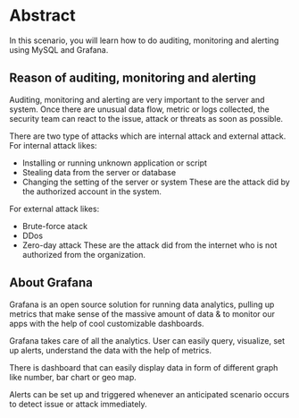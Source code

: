 # Abstract

In this scenario, you will learn how to do auditing, monitoring and alerting using MySQL and Grafana.

## Reason of auditing, monitoring and alerting

Auditing, monitoring and alerting are very important to the server and system. Once there are unusual data flow, metric or logs collected, the security team can react to the issue, attack or threats as soon as possible.

There are two type of attacks which are internal attack and external attack. For internal attack likes:
- Installing or running unknown application or script
- Stealing data from the server or database
- Changing the setting of the server or system
These are the attack did by the authorized account in the system.

For external attack likes:
- Brute-force atack
- DDos
- Zero-day attack
These are the attack did from the internet who is not authorized from the organization.


## About Grafana

Grafana is an open source solution for running data analytics, pulling up metrics that make sense of the massive amount of data & to monitor our apps with the help of cool customizable dashboards.

Grafana takes care of all the analytics. User can easily query, visualize, set up alerts, understand the data with the help of metrics.

There is dashboard that can easily display data in form of different graph like number, bar chart or geo map.

Alerts can be set up and triggered whenever an anticipated scenario occurs to detect issue or attack immediately.


